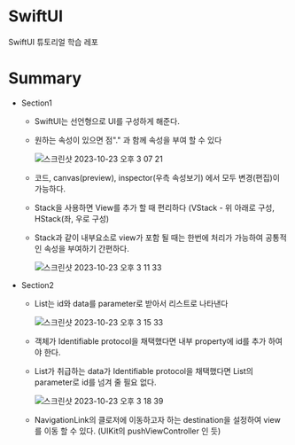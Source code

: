 # SwiftUI
SwiftUI 튜토리얼 학습 레포

# Summary

- Section1
  * SwiftUI는 선언형으로 UI를 구성하게 해준다.
  * 원하는 속성이 있으면 점"." 과 함께 속성을 부여 할 수 있다

    ![스크린샷 2023-10-23 오후 3 07 21](https://github.com/lemona-97/SwiftUI/assets/75213755/95c541a6-962e-40d0-b78c-b215efb1dd54)

  * 코드, canvas(preview), inspector(우측 속성보기) 에서 모두 변경(편집)이 가능하다.
  * Stack을 사용하면 View를 추가 할 때 편리하다 (VStack - 위 아래로 구성, HStack(좌, 우로 구성)
  * Stack과 같이 내부요소로 view가 포함 될 때는 한번에 처리가 가능하여 공통적인 속성을 부여하기 간편하다.

    ![스크린샷 2023-10-23 오후 3 11 33](https://github.com/lemona-97/SwiftUI/assets/75213755/bdd03b36-41e1-43c6-a03e-41366c2d36d4)

- Section2
  * List는 id와 data를 parameter로 받아서 리스트로 나타낸다

     ![스크린샷 2023-10-23 오후 3 15 33](https://github.com/lemona-97/SwiftUI/assets/75213755/7eaa0927-672a-405a-9e09-87077a51c230)

  * 객체가 Identifiable protocol을 채택했다면 내부 property에 id를 추가 하여야 한다.
  * List가 취급하는 data가 Identifiable protocol을 채택했다면 List의 parameter로 id를 넘겨 줄 필요 없다.
 
     ![스크린샷 2023-10-23 오후 3 18 39](https://github.com/lemona-97/SwiftUI/assets/75213755/dedcb095-c448-49a2-b217-9127a5ab5ddc)

  * NavigationLink의 클로저에 이동하고자 하는 destination을 설정하여 view를 이동 할 수 있다. (UIKit의 pushViewController 인 듯)
